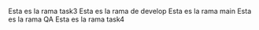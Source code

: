 Esta es la rama task3
Esta es la rama de develop
Esta es la rama main
Esta es la rama QA
Esta es la rama task4
